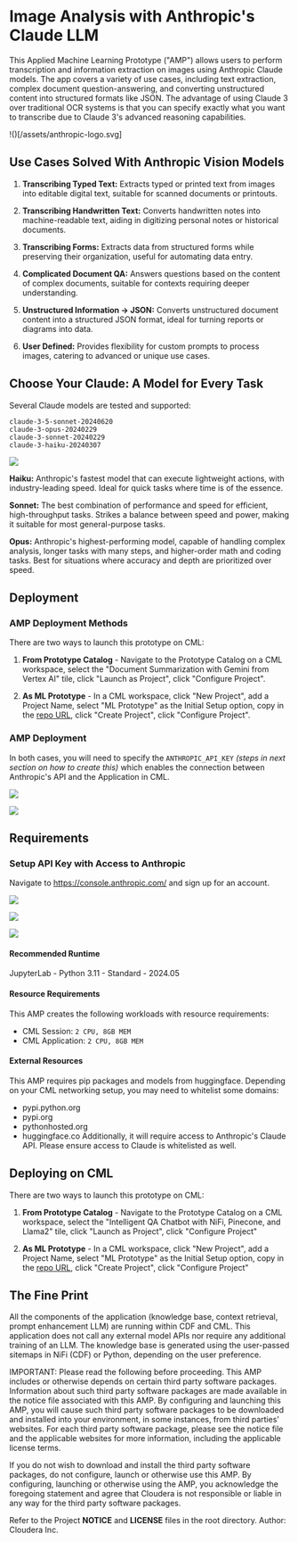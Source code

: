 # Image Analysis with Anthropic's Claude LLM
This Applied Machine Learning Prototype ("AMP") allows users to perform transcription and information extraction on images using Anthropic Claude models. The app covers a variety of use cases, including text extraction, complex document question-answering, and converting unstructured content into structured formats like JSON. The advantage of using Claude 3 over traditional OCR systems is that you can specify exactly what you want to transcribe due to Claude 3's advanced reasoning capabilities.

!()[/assets/anthropic-logo.svg]

## Use Cases Solved With Anthropic Vision Models

1. **Transcribing Typed Text:** Extracts typed or printed text from images into editable digital text, suitable for scanned documents or printouts.

2. **Transcribing Handwritten Text:** Converts handwritten notes into machine-readable text, aiding in digitizing personal notes or historical documents.

3. **Transcribing Forms:** Extracts data from structured forms while preserving their organization, useful for automating data entry.

4. **Complicated Document QA:** Answers questions based on the content of complex documents, suitable for contexts requiring deeper understanding.

5. **Unstructured Information → JSON:** Converts unstructured document content into a structured JSON format, ideal for turning reports or diagrams into data.

6. **User Defined:** Provides flexibility for custom prompts to process images, catering to advanced or unique use cases.


## Choose Your Claude: A Model for Every Task

Several Claude models are tested and supported:
```
claude-3-5-sonnet-20240620
claude-3-opus-20240229
claude-3-sonnet-20240229
claude-3-haiku-20240307
```
![](/assets/screenshots/claude-models.png)

**Haiku:** Anthropic's fastest model that can execute lightweight actions, with industry-leading speed. Ideal for quick tasks where time is of the essence.

**Sonnet:** The best combination of performance and speed for efficient, high-throughput tasks. Strikes a balance between speed and power, making it suitable for most general-purpose tasks.

**Opus:** Anthropic's highest-performing model, capable of handling complex analysis, longer tasks with many steps, and higher-order math and coding tasks. Best for situations where accuracy and depth are prioritized over speed.



## Deployment

### AMP Deployment Methods
There are two ways to launch this prototype on CML:

1. **From Prototype Catalog** - Navigate to the Prototype Catalog on a CML workspace, select the "Document Summarization with Gemini from Vertex AI" tile, click "Launch as Project", click "Configure Project".

2. **As ML Prototype** - In a CML workspace, click "New Project", add a Project Name, select "ML Prototype" as the Initial Setup option, copy in the [repo URL](https://github.com/cloudera/CML_AMP_Image-Analysis-with-Anthropic-Claude), click "Create Project", click "Configure Project".

### AMP Deployment
In both cases, you will need to specify the `ANTHROPIC_API_KEY` *(steps in next section on how to create this)* which enables the connection between Anthropic's API and the Application in CML.

![](/assets/screenshots/amp-setup.png)

![](/assets/screenshots/amp-build-script.png)

## Requirements

### Setup API Key with Access to Anthropic

Navigate to https://console.anthropic.com/ and sign up for an account.

![](/assets/screenshots/anthropic-setup-part1.png)

![](/assets/screenshots/anthropic-setup-part2.png)

![](/assets/screenshots/anthropic-setup-part3.png)


#### Recommended Runtime
JupyterLab - Python 3.11 - Standard - 2024.05

#### Resource Requirements
This AMP creates the following workloads with resource requirements:
- CML Session: `2 CPU, 8GB MEM`
- CML Application: `2 CPU, 8GB MEM`

#### External Resources
This AMP requires pip packages and models from huggingface. Depending on your CML networking setup, you may need to whitelist some domains:
- pypi.python.org
- pypi.org
- pythonhosted.org
- huggingface.co
Additionally, it will require access to Anthropic's Claude API. Please ensure access to Claude is whitelisted as well.

## Deploying on CML
There are two ways to launch this prototype on CML:

1. **From Prototype Catalog** - Navigate to the Prototype Catalog on a CML workspace, select the "Intelligent QA Chatbot with NiFi, Pinecone, and Llama2" tile, click "Launch as Project", click "Configure Project"

2. **As ML Prototype** - In a CML workspace, click "New Project", add a Project Name, select "ML Prototype" as the Initial Setup option, copy in the [repo URL](https://github.com/cloudera/CML_AMP_Image-Analysis-with-Anthropic-Claude), click "Create Project", click "Configure Project"


## The Fine Print

All the components of the application (knowledge base, context retrieval, prompt enhancement LLM) are running within CDF and CML. This application does not call any external model APIs nor require any additional training of an LLM. The knowledge base is generated using the user-passed sitemaps in NiFi (CDF) or Python, depending on the user preference.

IMPORTANT: Please read the following before proceeding.  This AMP includes or otherwise depends on certain third party software packages.  Information about such third party software packages are made available in the notice file associated with this AMP.  By configuring and launching this AMP, you will cause such third party software packages to be downloaded and installed into your environment, in some instances, from third parties' websites.  For each third party software package, please see the notice file and the applicable websites for more information, including the applicable license terms.

If you do not wish to download and install the third party software packages, do not configure, launch or otherwise use this AMP.  By configuring, launching or otherwise using the AMP, you acknowledge the foregoing statement and agree that Cloudera is not responsible or liable in any way for the third party software packages.


Refer to the Project **NOTICE** and **LICENSE** files in the root directory. Author: Cloudera Inc.
